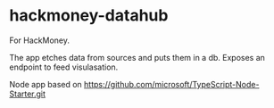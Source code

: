 # hackmoney-datahub

For HackMoney. 

The app etches data from sources and puts them in a db. Exposes an endpoint to feed visulasation.

Node app based on https://github.com/microsoft/TypeScript-Node-Starter.git

